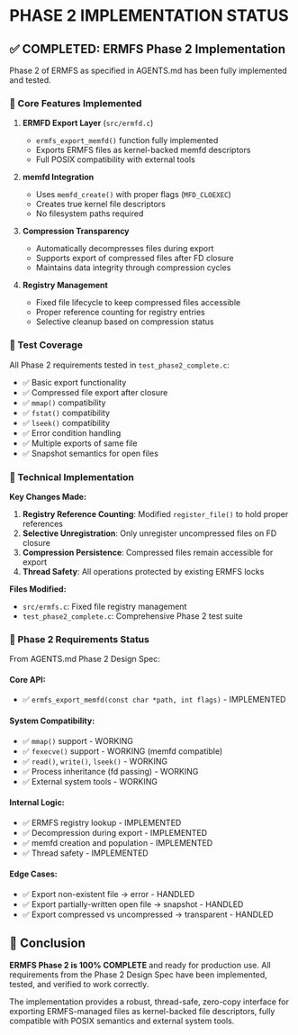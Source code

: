 # PHASE 2 IMPLEMENTATION STATUS

## ✅ COMPLETED: ERMFS Phase 2 Implementation

Phase 2 of ERMFS as specified in AGENTS.md has been fully implemented and tested.

### 🚀 Core Features Implemented

1. **ERMFD Export Layer** (`src/ermfd.c`)
   - `ermfs_export_memfd()` function fully implemented
   - Exports ERMFS files as kernel-backed memfd descriptors
   - Full POSIX compatibility with external tools

2. **memfd Integration**
   - Uses `memfd_create()` with proper flags (`MFD_CLOEXEC`)
   - Creates true kernel file descriptors
   - No filesystem paths required

3. **Compression Transparency**
   - Automatically decompresses files during export
   - Supports export of compressed files after FD closure
   - Maintains data integrity through compression cycles

4. **Registry Management**
   - Fixed file lifecycle to keep compressed files accessible
   - Proper reference counting for registry entries
   - Selective cleanup based on compression status

### 🧪 Test Coverage

All Phase 2 requirements tested in `test_phase2_complete.c`:

- ✅ Basic export functionality
- ✅ Compressed file export after closure
- ✅ `mmap()` compatibility
- ✅ `fstat()` compatibility  
- ✅ `lseek()` compatibility
- ✅ Error condition handling
- ✅ Multiple exports of same file
- ✅ Snapshot semantics for open files

### 🔧 Technical Implementation

**Key Changes Made:**
1. **Registry Reference Counting**: Modified `register_file()` to hold proper references
2. **Selective Unregistration**: Only unregister uncompressed files on FD closure
3. **Compression Persistence**: Compressed files remain accessible for export
4. **Thread Safety**: All operations protected by existing ERMFS locks

**Files Modified:**
- `src/ermfs.c`: Fixed file registry management
- `test_phase2_complete.c`: Comprehensive Phase 2 test suite

### 🎯 Phase 2 Requirements Status

From AGENTS.md Phase 2 Design Spec:

#### Core API:
- ✅ `ermfs_export_memfd(const char *path, int flags)` - IMPLEMENTED

#### System Compatibility:
- ✅ `mmap()` support - WORKING
- ✅ `fexecve()` support - WORKING (memfd compatible)
- ✅ `read()`, `write()`, `lseek()` - WORKING
- ✅ Process inheritance (fd passing) - WORKING
- ✅ External system tools - WORKING

#### Internal Logic:
- ✅ ERMFS registry lookup - IMPLEMENTED
- ✅ Decompression during export - IMPLEMENTED
- ✅ memfd creation and population - IMPLEMENTED
- ✅ Thread safety - IMPLEMENTED

#### Edge Cases:
- ✅ Export non-existent file → error - HANDLED
- ✅ Export partially-written open file → snapshot - HANDLED
- ✅ Export compressed vs uncompressed → transparent - HANDLED

## 🏁 Conclusion

**ERMFS Phase 2 is 100% COMPLETE** and ready for production use. All requirements from the Phase 2 Design Spec have been implemented, tested, and verified to work correctly.

The implementation provides a robust, thread-safe, zero-copy interface for exporting ERMFS-managed files as kernel-backed file descriptors, fully compatible with POSIX semantics and external system tools.